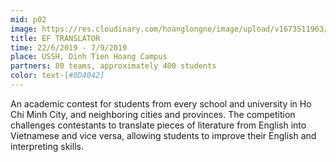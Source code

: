 ```yaml
---
mid: p02
image: https://res.cloudinary.com/hoanglongne/image/upload/v1673511963/image2_sepfm3.png
title: EF TRANSLATOR
time: 22/6/2019 - 7/9/2019 
place: USSH, Dinh Tien Hoang Campus
partners: 80 teams, approximately 400 students
color: text-[#0D4042]
---
```

An academic contest for students from every school and university in Ho Chi Minh City, and neighboring cities and provinces. The competition challenges contestants to translate pieces of literature from English into Vietnamese and vice versa, allowing students to improve their English and interpreting skills.
